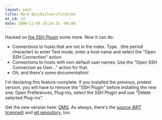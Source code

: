 ```yaml
---
layout: post
title: More Quicksilverification
mt_id: 53
date: 2006-11-05 19:24:31 -08:00
---
```

Hacked on [the SSH Plugin](http://boinkor.net/archives/2006/11/hacking_objective_c_for_fun_an.html) some more. Now it can do:

* Connections to hosts that are not in the index. Type . (the period character) to enter Text mode, enter a host name and select the "Open SSH Connection" action.
* Connections to hosts with non-default user names. Use the "Open SSH Connection as User..." action for that.
* Oh, and there's some documentation!

I'm declaring this feature-complete. If you installed the previous, pretest version, you will have to remove the "SSH Plugin" before installing the new one: Open Preferences, Plug-ins, select the SSH Plugin and use "Delete selected Plug-ins".

Get the new version here: [DMG](http://boinkor.net/qs/SSH%20Plugin.dmg). As always, there's the [source (MIT licenced)](http://boinkor.net/qs/QSSSHPlugin.tar.gz) and [git repository](http://boinkor.net/qs/QSSSHPlugin.git/), too.
